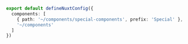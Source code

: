 ```ts [layouts/default.vue]
export default defineNuxtConfig({
  components: [
    { path: '~/components/special-components', prefix: 'Special' },
    '~/components'
  ]
})
```
